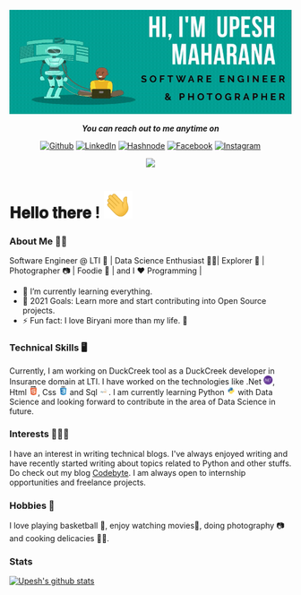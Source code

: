[![animated](https://github.com/Upesh08/Upesh08/blob/main/Cover_Photo_Signature.gif)](https://dwe.st/rr)

<p align="center">
<b><i> You can reach out to me anytime on</i></b>
</p>

<p align="center">
   <a href="https://github.com/Upesh08"><img height="25" src="https://img.shields.io/badge/Github--_.svg?style=social&logo=github" alt="Github"></a>
   <a href="https://www.linkedin.com/in/upesh-m-970862109"><img height="25" src="https://img.shields.io/badge/LinkedIn--_.svg?style=social&logo=linkedin" alt="LinkedIn"></a>
   <a href="https://hashnode.com/@Upesh-Maharana"><img height="25" src="https://img.shields.io/badge/Hashnode--_.svg?style=social&logo=hashnode" alt="Hashnode"></a>
   <a href="https://www.facebook.com/upesh.maharana"><img height="25" src="https://img.shields.io/badge/Facebook--_.svg?style=social&logo=facebook" alt="Facebook"></a>
   <a href="https://www.instagram.com/upesh_maharana/"><img height="25" src="https://img.shields.io/badge/Instagram--_.svg?style=social&logo=instagram" alt="Instagram"></a>  
</p>


<p align="center"><a><img src="https://visitor-badge.glitch.me/badge?page_id=Upesh08.visitor-badge" ></a></p>

# 𝐇𝐞𝐥𝐥𝐨 𝐭𝐡𝐞𝐫𝐞 ! <img src="https://raw.githubusercontent.com/ABSphreak/ABSphreak/master/gifs/Hi.gif" width="50px">


### About Me 🕴🏼
<p>
    
Software Engineer @ LTI 🏢 | Data Science Enthusiast 👨‍💻| Explorer 🤠 | Photographer 📷 | Foodie 🍲 | and I ❤️ Programming | 
  
- 🌱 I’m currently learning everything.  
- 🥅 2021 Goals: Learn more and start contributing into Open Source projects.
- ⚡ Fun fact: I love Biryani more than my life. 🤣

</p>

### Technical Skills 🖥️

Currently, I am working on DuckCreek tool as a DuckCreek developer in Insurance domain at LTI. I have worked on the technologies like .Net <img alt="dotnet" width="16px" src="https://raw.githubusercontent.com/github/explore/80688e429a7d4ef2fca1e82350fe8e3517d3494d/topics/dotnet/dotnet.png" />, Html <img alt="HTML" width="16px" src="https://raw.githubusercontent.com/github/explore/80688e429a7d4ef2fca1e82350fe8e3517d3494d/topics/html/html.png" />, Css <img alt="CSS" width="16px" src="https://raw.githubusercontent.com/github/explore/80688e429a7d4ef2fca1e82350fe8e3517d3494d/topics/css/css.png" /> and Sql <img alt="MySQL" width="16px" src="https://raw.githubusercontent.com/github/explore/80688e429a7d4ef2fca1e82350fe8e3517d3494d/topics/mysql/mysql.png" />. I am currently learning Python <img alt="python" width="16px" src="https://raw.githubusercontent.com/github/explore/80688e429a7d4ef2fca1e82350fe8e3517d3494d/topics/python/python.png" /> with Data Science and looking forward to contribute in the area of Data Science in future. 


### Interests 🤹🏻‍♂️

I have an interest in writing technical blogs. I've always enjoyed writing and have recently started writing about topics related to Python and other stuffs. Do check out my blog [Codebyte](https://codebyte.hashnode.dev/). I am always open to internship opportunities and freelance projects.

### Hobbies 👻

I love playing basketball 🏀, enjoy watching movies🍿, doing photography 📷 and cooking delicacies 👨‍🍳.

### Stats 
[![Upesh's github stats](https://github-readme-stats.vercel.app/api?username=Upesh08&count_private=true&show_icons=true&theme=radical)](https://github.com/Upesh08/github-readme-stats)
